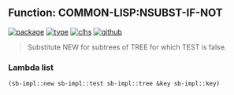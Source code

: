 ## Function: COMMON-LISP:NSUBST-IF-NOT
[![package](https://img.shields.io/badge/Package-COMMON--LISP-5f9ea0.svg?style=social&colorA=999999)](../) [![type](https://img.shields.io/badge/Type-Function-5f9ea0.svg?style=social&colorA=999999)](../#function) [![clhs](https://img.shields.io/badge/CLHS-NSUBST--IF--NOT-5f9ea0.svg?style=social&colorA=999999)](http://www.lispworks.com/documentation/HyperSpec/Body/f_substc.htm) [![github](https://img.shields.io/badge/GitHub-View_the_source-5f9ea0.svg?style=social&colorA=999999&logo=github)](https://github.com/sbcl/sbcl/blob/master/src/code/list.lisp/) 

> Substitute NEW for subtrees of TREE for which TEST is false.

### Lambda list
```cl
(sb-impl::new sb-impl::test sb-impl::tree &key sb-impl::key)
```
